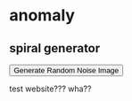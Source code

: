 <head>
	<link rel="stylesheet" href="mainsite.css">
</head>

<body>
  <h1>anomaly</h1>
  <h2>spiral generator</h2>
  <button onclick="generateRandomNoise()">Generate Random Noise Image</button>
  <div id="imageContainer"></div>
  <p> test website??? wha?? </p>
</body>

<script>
  document.addEventListener('DOMContentLoaded', function () {
    // Find the div with the class 'wrapper'
    var wrapperDiv = document.querySelector('.wrapper');

    // Check if the wrapperDiv is found
    if (wrapperDiv) {
        // Find and remove the header element within the wrapper
        var headerElement = wrapperDiv.querySelector('header');
        if (headerElement) {
            headerElement.remove();
        }

        // Find and remove the footer element within the wrapper
        var footerElement = wrapperDiv.querySelector('footer');
        if (footerElement) {
            footerElement.remove();
        }
    }
});
  function getDistance(x1,x2,y1,y2) {
    var a = x2 - x1;
    var b = y2 - y1;
    
    var c = Math.sqrt( a*a + b*b );
    return c;
  }

  function angle(cx, cy, ex, ey) {
    var dy = ey - cy;
    var dx = ex - cx;
    var theta = Math.atan2(dy, dx); // range (-PI, PI]
    theta *= 180 / Math.PI; // rads to degs, range (-180, 180]
    //if (theta < 0) theta = 360 + theta; // range [0, 360)
    return theta;
  }
  function lerpcolor(clr1,clr2, fac) {
    return [clr1[0]*(1-fac) + clr2[0]*fac,clr1[1]*(1-fac) + clr2[1]*fac,clr1[2]*(1-fac) + clr2[2]*fac];
  }
  function generateRandomNoise() {
  // Create a canvas element
    var canvas = document.createElement("canvas");
    canvas.width = 128;
    canvas.height = 128;
    var ctx = canvas.getContext("2d");

    var growthFactor = 0.2;
    var hueShiftFactor = -0.1;
    
    // Generate random noise
    for (var x = 0; x < 128; x++) {
      for (var y = 0; y < 128; y++) {
        var d = getDistance(x,64,y,64);
        var a = angle(x,y,64,64);

        var angleFactor = 90.0;
        
        var dist = ((d/64.0)+(a/angleFactor));
        
        var randomValue = Math.floor(Math.random() * 256);
	var i = 0;
        var v = i*growthFactor;
	var f = (dist+v);
        var f2 = (dist+v*hueShiftFactor);
        

        var clr = lerpcolor([255, 156, 175],[92, 0, 18],1-((f2+1)%1));
        ctx.fillStyle = "rgb(" + Math.floor(clr[0]) + "," + Math.floor(clr[1]) + "," + Math.floor(clr[2]) + ")";
        ctx.fillRect(x, y, 1, 1);
      }
    }
  
    // Create an image element and set its source to the canvas data URL
    	var image = new Image();
    	image.src = canvas.toDataURL();
	image.width = 512;
	image.height = 512;
	// Append the image to the HTML container
	var imageContainer = document.getElementById("imageContainer");
	imageContainer.innerHTML = '';
	imageContainer.appendChild(image);
  }
</script>
